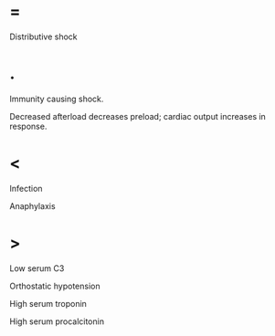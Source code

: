 # =

Distributive shock

# .

Immunity causing shock.

Decreased afterload decreases preload; cardiac output increases in response.

# <

Infection

Anaphylaxis

# >

Low serum C3

Orthostatic hypotension

High serum troponin

High serum procalcitonin
